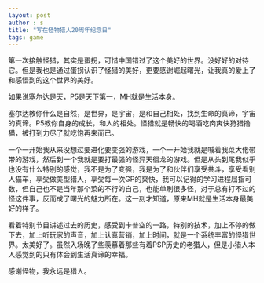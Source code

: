 ```yaml
---
layout: post
author : s
title: "写在怪物猎人20周年纪念日"
tags: game
---
```


第一次接触怪猎，其实是蛋拐，可惜中国错过了这个美好的世界。没好好的对待它。但是我也是通过蛋拐认识了怪猎的美好，更要感谢崛起曙光，让我真的爱上了和感悟到的这个世界的美好。

如果说塞尔达是天，P5是天下第一，MH就是生活本身。

塞尔达教你什么是自然，是世界，是宇宙，是和自己相处，找到生命的真谛，宇宙的真谛。P5教你自身的成长，和人的相处。怪猎就是畅快的喝酒吃肉爽快狩猎撸猫，被打到力尽了就吃饱再来而已。

一个一开始我从来没想过要进化要变强的游戏，一个一开始我就是喊着我菜大佬带带的游戏，然后到一个我就是要打最强的怪异天徊龙的游戏。但是从头到尾我似乎也没有什么特别的感觉，我不是为了变强，我是为了和伙伴们享受共斗，享受看别人猫车，享受做美型猎人，享受每一次GP的爽快，我可以记得的学习进程屈指可数，但自己也不是当年那个菜的不行的自己，也能单刷很多怪，对于总有打不过的怪这件事，反而成了曙光的魅力所在。这一刻才知道，原来MH就是生活本身最美好的样子。

看着特别节目讲述过去的历史，感受到卡普空的一路，特别的技术，加上不停的做下去，加上听玩家的声音，加上认真营销，加上时间，就是一个系统丰富的怪猎世界。太美好了。虽然入场晚了些羡慕着那些有着PSP历史的老猎人，但是小猎人本人感觉到的只有体会到生活真谛的幸福。

感谢怪物，我永远是猎人。
